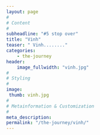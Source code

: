 ```yaml
---
layout: page
#
# Content
#
subheadline: "#5 stop over"
title: "Vinh"
teaser: " Vinh........"
categories:
    - the-journey
header:
    image_fullwidth: "vinh.jpg"
#
# Styling
#
image:
 thumb: vinh.jpg
#
# Metainformation & Customization
#
meta_description:
permalink: "/the-journey/vinh/"
---
```


